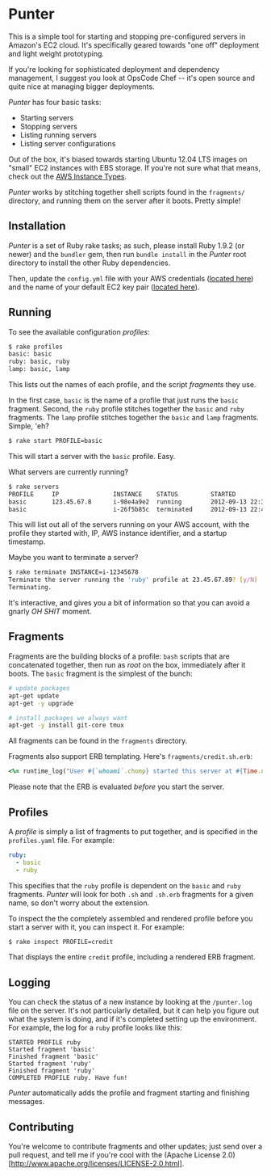 # Punter

This is a simple tool for starting and stopping pre-configured servers in Amazon's EC2 cloud. It's specifically geared towards "one off" deployment and light weight prototyping.

If you're looking for sophisticated deployment and dependency management, I suggest you look at OpsCode Chef -- it's open source and quite nice at managing bigger deployments.

_Punter_ has four basic tasks:

- Starting servers
- Stopping servers
- Listing running servers
- Listing server configurations

Out of the box, it's biased towards starting Ubuntu 12.04 LTS images on "small" EC2 instances with EBS storage. If you're not sure what that means, check out the [AWS Instance Types](http://aws.amazon.com/ec2/#instance).

_Punter_ works by stitching together shell scripts found in the `fragments/` directory, and running them on the server after it boots. Pretty simple!

## Installation

_Punter_ is a set of Ruby rake tasks; as such, please install Ruby 1.9.2 (or newer) and the `bundler` gem, then run `bundle install` in the _Punter_ root directory to install the other Ruby dependencies.

Then, update the `config.yml` file with your AWS credentials ([located here](https://portal.aws.amazon.com/gp/aws/securityCredentials#access_credentials)) and the name of your default EC2 key pair ([located here](https://console.aws.amazon.com/ec2/home#s=KeyPairs)).

## Running

To see the available configuration _profiles_:

```bash
$ rake profiles
basic: basic
ruby: basic, ruby
lamp: basic, lamp
```

This lists out the names of each profile, and the script _fragments_ they use. 

In the first case, `basic` is the name of a profile that just runs the `basic` fragment. Second, the `ruby` profile stitches together the `basic` and `ruby` fragments. The `lamp` profile stitches together the `basic` and `lamp` fragments. Simple, 'eh?

```bash
$ rake start PROFILE=basic
```

This will start a server with the `basic` profile. Easy.

What servers are currently running?

```bash
$ rake servers
PROFILE     IP               INSTANCE    STATUS         STARTED
basic       123.45.67.8      i-98e4a9e2  running        2012-09-13 22:37:12 UTC
basic                        i-26f5b85c  terminated     2012-09-13 22:45:04 UTC
```

This will list out all of the servers running on your AWS account, with the profile they started with, IP, AWS instance identifier, and a startup timestamp.

Maybe you want to terminate a server?

```bash
$ rake terminate INSTANCE=i-12345678
Terminate the server running the 'ruby' profile at 23.45.67.89? [y/N]
Terminating.
```

It's interactive, and gives you a bit of information so that you can avoid a gnarly _OH SHIT_ moment.

## Fragments

Fragments are the building blocks of a profile: `bash` scripts that are concatenated together, then run as _root_ on the box, immediately after it boots. The `basic` fragment is the simplest of the bunch:

```bash
# update packages
apt-get update
apt-get -y upgrade

# install packages we always want
apt-get -y install git-core tmux
```

All fragments can be found in the `fragments` directory.

Fragments also support ERB templating. Here's `fragments/credit.sh.erb`:

```ruby
<%= runtime_log("User #{`whoami`.chomp} started this server at #{Time.now}") %>
```

Please note that the ERB is evaluated _before_ you start the server.

## Profiles

A _profile_ is simply a list of fragments to put together, and is specified in the `profiles.yaml` file. For example:

```yaml
ruby:
  - basic
  - ruby
```

This specifies that the `ruby` profile is dependent on the `basic` and `ruby` fragments. _Punter_ will look for both `.sh` and `.sh.erb` fragments for a given name, so don't worry about the extension.

To inspect the the completely assembled and rendered profile before you start a server with it, you can inspect it. For example:

```bash
$ rake inspect PROFILE=credit
```

That displays the entire `credit` profile, including a rendered ERB fragment.

## Logging

You can check the status of a new instance by looking at the `/punter.log` file on the server. It's not particularly detailed, but it can help you figure out what the system is doing, and if it's completed setting up the environment. For example, the log for a `ruby` profile looks like this:

```
STARTED PROFILE ruby
Started fragment 'basic'
Finished fragment 'basic'
Started fragment 'ruby'
Finished fragment 'ruby'
COMPLETED PROFILE ruby. Have fun!
```

_Punter_ automatically adds the profile and fragment starting and finishing messages.

## Contributing

You're welcome to contribute fragments and other updates; just send over a pull request, and tell me if you're cool with the (Apache License 2.0)[http://www.apache.org/licenses/LICENSE-2.0.html].
